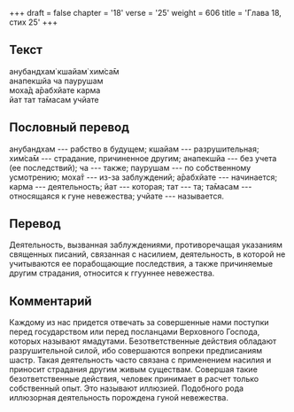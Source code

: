 +++
draft = false
chapter = '18'
verse = '25'
weight = 606
title = 'Глава 18, стих 25'
+++
## Текст

анубандхам̇ кшайам̇ хим̇са̄м  
анапекшйа ча паурушам  
моха̄д а̄рабхйате карма  
йат тат та̄масам учйате

## Пословный перевод

анубандхам --- рабство в будущем; кшайам --- разрушительная; хим̇са̄м ---
страдание, причиненное другим; анапекшйа --- без учета (ее последствий);
ча --- также; паурушам --- по собственному усмотрению; моха̄т --- из-за
заблуждений; а̄рабхйате --- начинается; карма --- деятельность; йат ---
которая; тат --- та; та̄масам --- относящаяся к гуне невежества; учйате
--- называется.

## Перевод

Деятельность, вызванная заблуждениями, противоречащая указаниям
священных писаний, связанная с насилием, деятельность, в которой не
учитываются ее порабощающие последствия, а также причиняемые другим
страдания, относится к ггууннее невежества.

## Комментарий

Каждому из нас придется отвечать за совершенные нами поступки перед
государством или перед посланцами Верховного Господа, которых называют
ямадутами. Безответственные действия обладают разрушительной силой, ибо
совершаются вопреки предписаниям шастр. Такая деятельность часто связана
с применением насилия и приносит страдания другим живым существам.
Совершая такие безответственные действия, человек принимает в расчет
только собственный опыт. Это называют иллюзией. Подобного рода
иллюзорная деятельность порождена гуной невежества.
